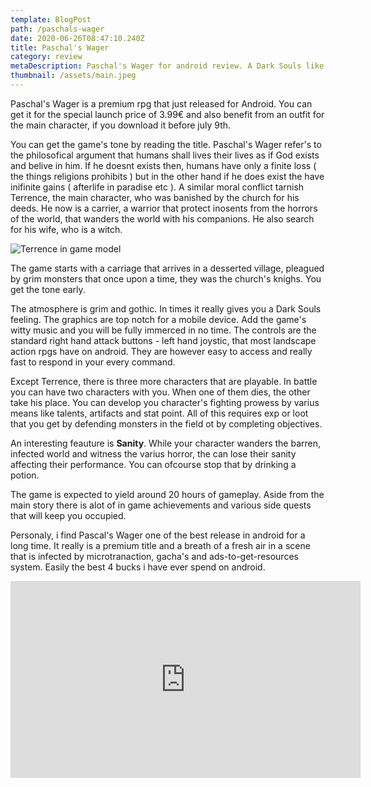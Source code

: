 ```yaml
---
template: BlogPost
path: /paschals-wager
date: 2020-06-26T08:47:10.240Z
title: Paschal's Wager
category: review
metaDescription: Paschal's Wager for android review. A Dark Souls like experience in android.
thumbnail: /assets/main.jpeg
---
```

Paschal's Wager is a premium rpg that just released for Android. You can get it for the special launch price of 3.99€ and also benefit from an outfit  for the main character, if you download it before july 9th. 

You can get the game's tone by reading the title. Paschal's Wager refer's to the philosofical argument that humans shall lives their lives as if God exists and belive in him. If he doesnt exists then, humans have only a finite loss ( the things religions prohibits ) but in the other hand if he does exist the have inifinite gains ( afterlife in paradise etc ).  A similar moral conflict tarnish Terrence, the main character, who was banished by the church for his deeds. He now is a carrier, a warrior that protect inosents from the horrors of the world, that wanders the world with his companions. He also search for his wife, who is a witch. 

![Terrence in game model](/assets/106088490_196902518323035_945396220609923837_n.jpg "Terrence in game model")

The game starts with a carriage that arrives in a desserted village, pleagued by grim monsters that once upon a time, they was the church's knighs. You get the tone early.

The atmosphere is grim and gothic. In times it really gives you a Dark Souls feeling. The graphics are top notch for a mobile device. Add the game's witty music and you will be fully immerced in no time. The controls are the standard right hand attack buttons - left hand joystic, that most landscape action rpgs have on android. They are however easy to access and really fast to respond in your every command.

Except Terrence, there is three more characters that are playable. In battle you can have two characters with you. When one of them dies, the other take his place. You can develop you character's fighting prowess by varius means like talents, artifacts and stat point. All of this requires exp or loot that you get by defending monsters in the field ot by completing objectives. 

An interesting feauture is **Sanity**. While your character wanders the barren, infected world and witness the varius horror, the can lose their sanity affecting their performance. You can ofcourse stop that by drinking a potion.

The game is expected to yield around 20 hours of gameplay. Aside from the main story there is alot of in game achievements and various side quests that will keep you occupied. 

Personaly, i find Pascal's Wager one of the best release in android for a long time. It really is a premium title and a breath of a fresh air in a scene that is infected by microtranaction, gacha's and ads-to-get-resources system. Easily the best 4 bucks i have ever spend on android.

<iframe width="560" height="315" src="https://www.youtube.com/embed/4eQE6_N2u70" frameborder="0" allow="accelerometer; autoplay; encrypted-media; gyroscope; picture-in-picture" allowfullscreen></iframe>
